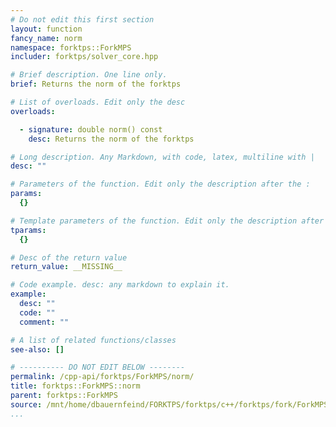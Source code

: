 ```yaml
---
# Do not edit this first section
layout: function
fancy_name: norm
namespace: forktps::ForkMPS
includer: forktps/solver_core.hpp

# Brief description. One line only.
brief: Returns the norm of the forktps

# List of overloads. Edit only the desc
overloads:

  - signature: double norm() const
    desc: Returns the norm of the forktps

# Long description. Any Markdown, with code, latex, multiline with |
desc: ""

# Parameters of the function. Edit only the description after the :
params:
  {}

# Template parameters of the function. Edit only the description after the :
tparams:
  {}

# Desc of the return value
return_value: __MISSING__

# Code example. desc: any markdown to explain it.
example:
  desc: ""
  code: ""
  comment: ""

# A list of related functions/classes
see-also: []

# ---------- DO NOT EDIT BELOW --------
permalink: /cpp-api/forktps/ForkMPS/norm/
title: forktps::ForkMPS::norm
parent: forktps::ForkMPS
source: /mnt/home/dbauernfeind/FORKTPS/forktps/c++/forktps/fork/ForkMPS.hpp
...
```


